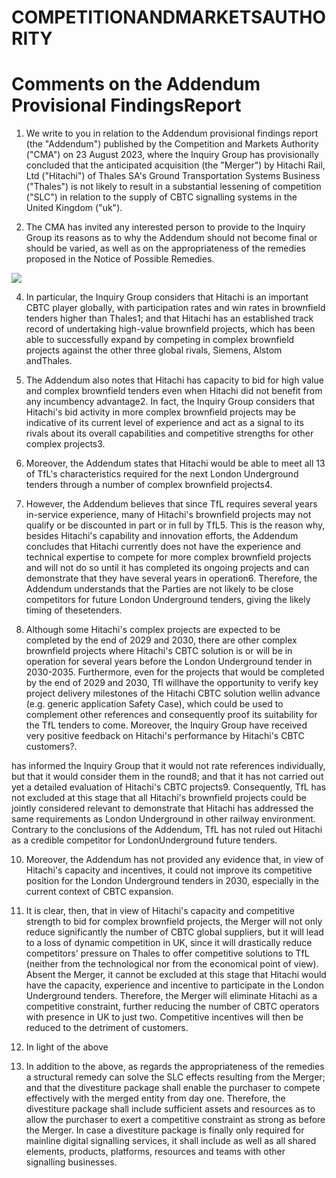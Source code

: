# COMPETITIONANDMARKETSAUTHORITY

# Comments on the Addendum Provisional FindingsReport

1. We write to you in relation to the Addendum provisional findings report (the "Addendum") published by the Competition and Markets Authority ("CMA") on 23 August 2023, where the Inquiry Group has provisionally concluded that the anticipated acquisition (the "Merger") by Hitachi Rail, Ltd ("Hitachi") of Thales SA's Ground Transportation Systems Business ("Thales") is not likely to result in a substantial lessening of competition ("SLC") in relation to the supply of CBTC signalling systems in the United Kingdom ("uk").

2. The CMA has invited any interested person to provide to the Inquiry Group its reasons as to why the Addendum should not become final or should be varied, as well as on the appropriateness of the remedies proposed in the Notice of Possible Remedies.


![](/tmp/80ca29e8-b09b-4980-a7d0-ffef470f9446/images/8854b2640819641e5f8f7b44d4f32c11fb9485c8a78fea3982bfb2c061ff7224.jpg)

4. In particular, the Inquiry Group considers that Hitachi is an important CBTC player globally, with participation rates and win rates in brownfield tenders higher than Thales1; and that Hitachi has an established track record of undertaking high-value brownfield projects, which has been able to successfully expand by competing in complex brownfield projects against the other three global rivals, Siemens, Alstom andThales.

5. The Addendum also notes that Hitachi has capacity to bid for high value and complex brownfield tenders even when Hitachi did not benefit from any incumbency advantage2. In fact, the Inquiry Group considers that Hitachi's bid activity in more complex brownfield projects may be indicative of its current level of experience and act as a signal to its rivals about its overall capabilities and competitive strengths for other complex projects3.

6. Moreover, the Addendum states that Hitachi would be able to meet all 13 of TfL's characteristics required for the next London Underground tenders through a number of complex brownfield projects4.

7. However, the Addendum believes that since TfL requires several years in-service experience, many of Hitachi's brownfield projects may not qualify or be discounted in part or in full by TfL5. This is the reason why, besides Hitachi's capability and innovation efforts, the Addendum concludes that Hitachi currently does not have the experience and technical expertise to compete for more complex brownfield projects and will not do so until it has completed its ongoing projects and can demonstrate that they have several years in operation6. Therefore, the Addendum understands that the Parties are not likely to be close competitors for future London Underground tenders, giving the likely timing of thesetenders.

8. Although some Hitachi's complex projects are expected to be completed by the end of 2029 and 2030, there are other complex brownfield projects where Hitachi's CBTC solution is or will be in operation for several years before the London Underground tender in 2030-2035. Furthermore, even for the projects that would be completed by the end of 2029 and 2030, Tfl willhave the opportunity to verify key project delivery milestones of the Hitachi CBTC solution wellin advance (e.g. generic application Safety Case), which could be used to complement other references and consequently proof its suitability for the TfL tenders to come. Moreover, the Inquiry Group have received very positive feedback on Hitachi's performance by Hitachi's CBTC customers?.


has informed the Inquiry Group that it would not rate references individually, but that it would consider them in the round8; and that it has not carried out yet a detailed evaluation of Hitachi's CBTC projects9. Consequently, TfL has not excluded at this stage that all Hitachi's brownfield projects could be jointly considered relevant to demonstrate that Hitachi has addressed the same requirements as London Underground in other railway environment. Contrary to the conclusions of the Addendum, TfL has not ruled out Hitachi as a credible competitor for LondonUnderground future tenders.

10. Moreover, the Addendum has not provided any evidence that, in view of Hitachi's capacity and incentives, it could not improve its competitive position for the London Underground tenders in 2030, especially in the current context of CBTC expansion.

11. It is clear, then, that in view of Hitachi's capacity and competitive strength to bid for complex brownfield projects, the Merger will not only reduce significantly the number of CBTC global suppliers, but it will lead to a loss of dynamic competition in UK, since it will drastically reduce competitors' pressure on Thales to offer competitive solutions to TfL (neither from the technological nor from the economical point of view). Absent the Merger, it cannot be excluded at this stage that Hitachi would have the capacity, experience and incentive to participate in the London Underground tenders. Therefore, the Merger will eliminate Hitachi as a competitive constraint, further reducing the number of CBTC operators with presence in UK to just two. Competitive incentives will then be reduced to the detriment of customers.

12. In light of the above

13. In addition to the above, as regards the appropriateness of the remedies a structural remedy can solve the SLC effects resulting from the Merger; and that the divestiture package shall enable the purchaser to compete effectively with the merged entity from day one. Therefore, the divestiture package shall include sufficient assets and resources as to allow the purchaser to exert a competitive constraint as strong as before the Merger. In case a divestiture package is finally only required for mainline digital signalling services, it shall include as well as all shared elements, products, platforms, resources and teams with other signalling businesses.